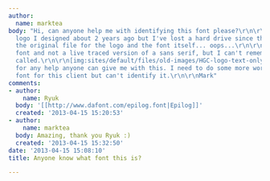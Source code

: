 ```yaml
---
author:
  name: marktea
body: "Hi, can anyone help me with identifying this font please?\r\n\r\nThis is a
  logo I designed about 2 years ago but I've lost a hard drive since then which contained
  the original file for the logo and the font itself... oops...\r\n\r\nIt is an actual
  font and not a live traced version of a sans serif, but I can't remember what it's
  called.\r\n\r\n[img:sites/default/files/old-images/HGC-logo-text-only_6553.jpg]\r\n\r\nThanks
  for any help anyone can give me with this. I need to do some more work in the same
  font for this client but can't identify it.\r\n\r\nMark"
comments:
- author:
    name: Ryuk
  body: '[[http://www.dafont.com/epilog.font|Epilog]]'
  created: '2013-04-15 15:20:53'
- author:
    name: marktea
  body: Amazing, thank you Ryuk :)
  created: '2013-04-15 15:32:50'
date: '2013-04-15 15:08:10'
title: Anyone know what font this is?

---
```

